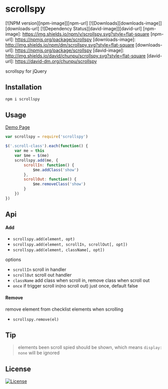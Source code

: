 scrollspy
===

[![NPM version][npm-image]][npm-url]
[![Downloads][downloads-image]][downloads-url]
[![Dependency Status][david-image]][david-url]
[npm-image]: https://img.shields.io/npm/v/scrollspy.svg?style=flat-square
[npm-url]: https://npmjs.org/package/scrollspy
[downloads-image]: http://img.shields.io/npm/dm/scrollspy.svg?style=flat-square
[downloads-url]: https://npmjs.org/package/scrollspy
[david-image]: http://img.shields.io/david/chunpu/scrollspy.svg?style=flat-square
[david-url]: https://david-dm.org/chunpu/scrollspy


scrollspy for jQuery

Installation
---

```sh
npm i scrollspy
```

Usage
---

[Demo Page](http://chunpu.github.io/scrollspy/example/)

```js
var scrollspy = require('scrollspy')

$('.scroll-class').each(function() {
	var me = this
	var $me = $(me)
	scrollspy.add(me, {
		scrollIn: function() {
			$me.addClass('show')
		},
		scrollOut: function() {
			$me.removeClass('show')
		}
	})
})
```

Api
---

#### Add

- `scrollspy.add(element, opt)`
- `scrollspy.add(element, scrollIn, scrollOut[, opt])`
- `scrollspy.add(element, className[, opt])`

options

- `scrollIn` scroll in handler
- `scrollOut` scroll out handler
- `className` add class when scroll in, remove class when scroll out
- `once` if trigger scroll in(no scroll out) just once, default false

#### Remove

remove element from checklist elements when scrolling

- `scrollspy.remove(el)`

Tip
---

> elements been scroll spied should be shown, which means `display: none` will be ignored

License
---

[![License][license-image]][license-url]

[license-image]: http://img.shields.io/npm/l/scrollspy.svg?style=flat-square
[license-url]: #
